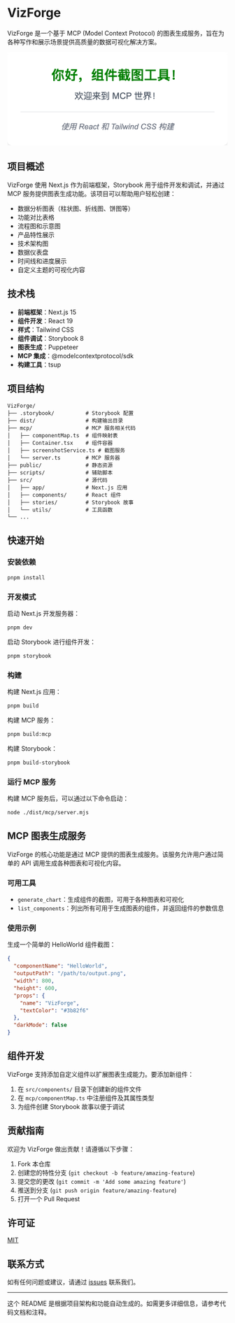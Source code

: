 # VizForge

VizForge 是一个基于 MCP (Model Context Protocol) 的图表生成服务，旨在为各种写作和展示场景提供高质量的数据可视化解决方案。

![示例图表](helloworld-screenshot.png)

## 项目概述

VizForge 使用 Next.js 作为前端框架，Storybook 用于组件开发和调试，并通过 MCP 服务提供图表生成功能。该项目可以帮助用户轻松创建：

- 数据分析图表（柱状图、折线图、饼图等）
- 功能对比表格
- 流程图和示意图
- 产品特性展示
- 技术架构图
- 数据仪表盘
- 时间线和进度展示
- 自定义主题的可视化内容

## 技术栈

- **前端框架**：Next.js 15
- **组件开发**：React 19
- **样式**：Tailwind CSS
- **组件调试**：Storybook 8
- **图表生成**：Puppeteer
- **MCP 集成**：@modelcontextprotocol/sdk
- **构建工具**：tsup

## 项目结构

```
VizForge/
├── .storybook/          # Storybook 配置
├── dist/                # 构建输出目录
├── mcp/                 # MCP 服务相关代码
│   ├── componentMap.ts  # 组件映射表
│   ├── Container.tsx    # 组件容器
│   ├── screenshotService.ts # 截图服务
│   └── server.ts        # MCP 服务器
├── public/              # 静态资源
├── scripts/             # 辅助脚本
├── src/                 # 源代码
│   ├── app/             # Next.js 应用
│   ├── components/      # React 组件
│   ├── stories/         # Storybook 故事
│   └── utils/           # 工具函数
└── ...
```

## 快速开始

### 安装依赖

```bash
pnpm install
```

### 开发模式

启动 Next.js 开发服务器：

```bash
pnpm dev
```

启动 Storybook 进行组件开发：

```bash
pnpm storybook
```

### 构建

构建 Next.js 应用：

```bash
pnpm build
```

构建 MCP 服务：

```bash
pnpm build:mcp
```

构建 Storybook：

```bash
pnpm build-storybook
```

### 运行 MCP 服务

构建 MCP 服务后，可以通过以下命令启动：

```bash
node ./dist/mcp/server.mjs
```

## MCP 图表生成服务

VizForge 的核心功能是通过 MCP 提供的图表生成服务。该服务允许用户通过简单的 API 调用生成各种图表和可视化内容。

### 可用工具

- `generate_chart`：生成组件的截图，可用于各种图表和可视化
- `list_components`：列出所有可用于生成图表的组件，并返回组件的参数信息

### 使用示例

生成一个简单的 HelloWorld 组件截图：

```json
{
  "componentName": "HelloWorld",
  "outputPath": "/path/to/output.png",
  "width": 800,
  "height": 600,
  "props": {
    "name": "VizForge",
    "textColor": "#3b82f6"
  },
  "darkMode": false
}
```

## 组件开发

VizForge 支持添加自定义组件以扩展图表生成能力。要添加新组件：

1. 在 `src/components/` 目录下创建新的组件文件
2. 在 `mcp/componentMap.ts` 中注册组件及其属性类型
3. 为组件创建 Storybook 故事以便于调试

## 贡献指南

欢迎为 VizForge 做出贡献！请遵循以下步骤：

1. Fork 本仓库
2. 创建您的特性分支 (`git checkout -b feature/amazing-feature`)
3. 提交您的更改 (`git commit -m 'Add some amazing feature'`)
4. 推送到分支 (`git push origin feature/amazing-feature`)
5. 打开一个 Pull Request

## 许可证

[MIT](LICENSE)

## 联系方式

如有任何问题或建议，请通过 [issues](https://github.com/acring/VizForge/issues) 联系我们。

---

这个 README 是根据项目架构和功能自动生成的。如需更多详细信息，请参考代码文档和注释。
